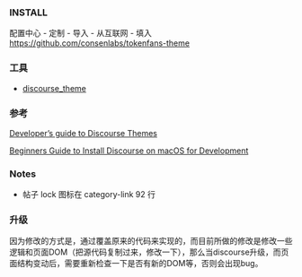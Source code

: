 ### INSTALL

配置中心 - 定制 - 导入 - 从互联网 - 填入 https://github.com/consenlabs/tokenfans-theme


### 工具

- [discourse_theme](https://github.com/discourse/discourse_theme)


### 参考

[Developer’s guide to Discourse Themes](https://meta.discourse.org/t/developer-s-guide-to-discourse-themes/93648)

[Beginners Guide to Install Discourse on macOS for Development](https://meta.discourse.org/t/beginners-guide-to-install-discourse-on-macos-for-development/15772)

### Notes

- 帖子 lock 图标在 category-link 92 行


### 升级

因为修改的方式是，通过覆盖原来的代码来实现的，而目前所做的修改是修改一些逻辑和页面DOM（把源代码复制过来，修改一下），那么当discourse升级，而页面结构变动后，需要重新检查一下是否有新的DOM等，否则会出现bug。
